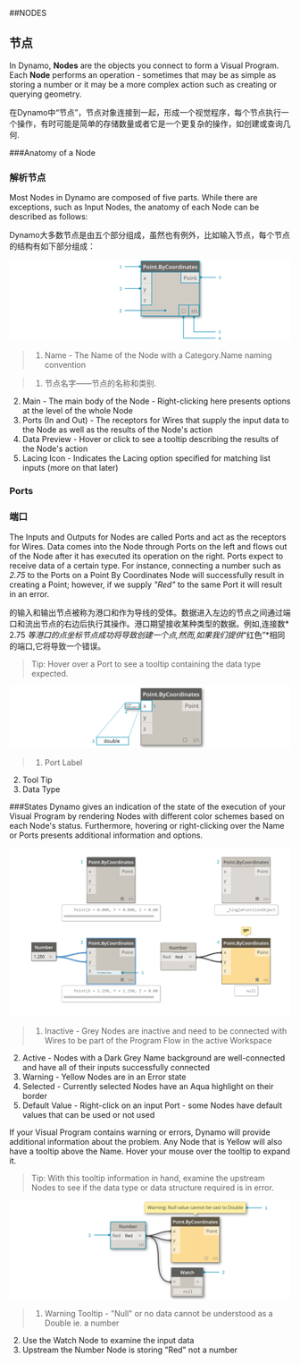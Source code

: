 ##NODES
## 节点

In Dynamo, **Nodes** are the objects you connect to form a Visual Program. Each **Node** performs an operation - sometimes that may be as simple as storing a number or it may be a more complex action such as creating or querying geometry.

在Dynamo中“节点”，节点对象连接到一起，形成一个视觉程序，每个节点执行一个操作，有时可能是简单的存储数量或者它是一个更复杂的操作，如创建或查询几何.

###Anatomy of a Node

### 解析节点

Most Nodes in Dynamo are composed of five parts. While there are exceptions, such as Input Nodes, the anatomy of each Node can be described as follows:

Dynamo大多数节点是由五个部分组成，虽然也有例外，比如输入节点，每个节点的结构有如下部分组成：

![Node Breakdown Point by Coordinates](images/3-1/00-AnatomyOfANode.png)
>1. Name - The Name of the Node with a Category.Name naming convention

>1.  节点名字——节点的名称和类别.
2. Main - The main body of the Node - Right-clicking here presents options at the level of the whole Node
3. Ports (In and Out) - The receptors for Wires that supply the input data to the Node as well as the results of the Node's action
4. Data Preview - Hover or click to see a tooltip describing the results of the Node's action
5. Lacing Icon - Indicates the Lacing option specified for matching list inputs (more on that later)

### Ports

### 端口

The Inputs and Outputs for Nodes are called Ports and act as the receptors for Wires. Data comes into the Node through Ports on the left and flows out of the Node after it has executed its operation on the right. Ports expect to receive data of a certain type. For instance, connecting a number such as *2.75* to the Ports on a Point By Coordinates Node will successfully result in creating a Point; however, if we supply *"Red"* to the same Port it will result in an error.

的输入和输出节点被称为港口和作为导线的受体。数据进入左边的节点之间通过端口和流出节点的右边后执行其操作。港口期望接收某种类型的数据。例如,连接数* 2.75 *等港口的点坐标节点成功将导致创建一个点,然而,如果我们提供*“红色”*相同的端口,它将导致一个错误。




> Tip: Hover over a Port to see a tooltip containing the data type expected.

![Port Labels-Point by Coordinates](images/3-1/01-Ports.png)
>1. Port Label
2. Tool Tip
3. Data Type

###States
Dynamo gives an indication of the state of the execution of your Visual Program by rendering Nodes with different color schemes based on each Node's status. Furthermore, hovering or right-clicking over the Name or Ports presents additional information and options.

![States](images/3-1/02-States2.png)

>1. Inactive - Grey Nodes are inactive and need to be connected with Wires to be part of the Program Flow in the active Workspace
2. Active - Nodes with a Dark Grey Name background are well-connected and have all of their inputs successfully connected
3. Warning - Yellow Nodes are in an Error state
4. Selected - Currently selected Nodes have an Aqua highlight on their border
5. Default Value - Right-click on an input Port - some Nodes have default values that can be used or not used

If your Visual Program contains warning or errors, Dynamo will provide additional information about the problem. Any Node that is Yellow will also have a tooltip above the Name. Hover your mouse over the tooltip to expand it.

> Tip: With this tooltip information in hand, examine the upstream Nodes to see if the data type or data structure required is in error.

![Node Errors Tooltip](images/3-1/03-WarningTooltip.png)

> 1. Warning Tooltip - "Null" or no data cannot be understood as a Double ie. a number
2. Use the Watch Node to examine the input data
3. Upstream the Number Node is storing "Red" not a number











